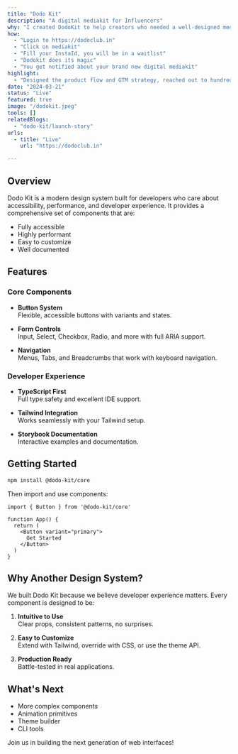```yaml
---
title: "Dodo Kit"
description: "A digital mediakit for Influencers"
why: "I created DodoKit to help creators who needed a well-designed media kit to reach out to brands but were deterred by the manual effort required."
how:
  - "Login to https://dodoclub.in"
  - "Click on mediakit"
  - "Fill your InstaId, you will be in a waitlist"
  - "Dodokit does its magic"
  - "You get notified about your brand new digital mediakit"
highlight:
  - "Designed the product flow and GTM strategy, reached out to hundreds of creators manually, did multiple iterations, onboarded 50 as of now."
date: "2024-03-21"
status: "Live"
featured: true
image: "/dodokit.jpeg"
tools: []
relatedBlogs:
  - "dodo-kit/launch-story"
urls: 
  - title: "Live"
    url: "https://dodoclub.in"

---
```


## Overview

Dodo Kit is a modern design system built for developers who care about accessibility, performance, and developer experience. It provides a comprehensive set of components that are:

- Fully accessible
- Highly performant
- Easy to customize
- Well documented

## Features

### Core Components

- **Button System**  
  Flexible, accessible buttons with variants and states.

- **Form Controls**  
  Input, Select, Checkbox, Radio, and more with full ARIA support.

- **Navigation**  
  Menus, Tabs, and Breadcrumbs that work with keyboard navigation.

### Developer Experience

- **TypeScript First**  
  Full type safety and excellent IDE support.

- **Tailwind Integration**  
  Works seamlessly with your Tailwind setup.

- **Storybook Documentation**  
  Interactive examples and documentation.

## Getting Started

```bash
npm install @dodo-kit/core
```

Then import and use components:

```tsx
import { Button } from '@dodo-kit/core'

function App() {
  return (
    <Button variant="primary">
      Get Started
    </Button>
  )
}
```

## Why Another Design System?

We built Dodo Kit because we believe developer experience matters. Every component is designed to be:

1. **Intuitive to Use**  
   Clear props, consistent patterns, no surprises.

2. **Easy to Customize**  
   Extend with Tailwind, override with CSS, or use the theme API.

3. **Production Ready**  
   Battle-tested in real applications.

## What's Next

- More complex components
- Animation primitives
- Theme builder
- CLI tools

Join us in building the next generation of web interfaces!
